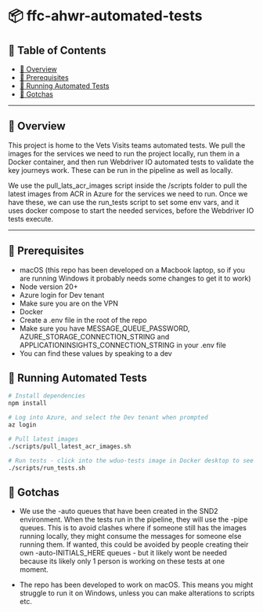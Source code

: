 # 📦 ffc-ahwr-automated-tests

## 📝 Table of Contents
- [📖 Overview](#-overview)
- [🚀 Prerequisites](#️-prerequisites)
- [🧪 Running Automated Tests](#-running-automated-tests)
- [🙈 Gotchas](#-gotchas)

---

## 📖 Overview
This project is home to the Vets Visits teams automated tests. We pull the images for the services we need to run the project locally,
run them in a Docker container, and then run Webdriver IO automated tests to validate the key journeys work. These can be run in the pipeline
as well as locally.

We use the pull_lats_acr_images script inside the /scripts folder to pull the latest images from ACR in Azure for the services we need to run. Once we have these, 
we can use the run_tests script to set some env vars, and it uses docker compose to start the needed services, before the Webdriver IO tests execute.

---

## 🚀 Prerequisites
- macOS (this repo has been developed on a Macbook laptop, so if you are running Windows it probably needs some changes to get it to work)
- Node version 20+
- Azure login for Dev tenant
- Make sure you are on the VPN
- Docker
- Create a .env file in the root of the repo
- Make sure you have MESSAGE_QUEUE_PASSWORD, AZURE_STORAGE_CONNECTION_STRING and APPLICATIONINSIGHTS_CONNECTION_STRING in your .env file
- You can find these values by speaking to a dev

## 🧪 Running Automated Tests

```bash
# Install dependencies
npm install

# Log into Azure, and select the Dev tenant when prompted
az login

# Pull latest images
./scripts/pull_latest_acr_images.sh

# Run tests - click into the wduo-tests image in Docker desktop to see the logs, where you can see the test running
./scripts/run_tests.sh

```

## 🙈 Gotchas

- We use the -auto queues that have been created in the SND2 environment. When the tests run in the pipeline, they will use the -pipe queues. This
is to avoid clashes where if someone still has the images running locally, they might consume the messages for someone else running them. If wanted,
this could be avoided by people creating their own -auto-INITIALS_HERE queues - but it likely wont be needed because its likely only 1 person is
working on these tests at one moment.

- The repo has been developed to work on macOS. This means you might struggle to run it on Windows, unless you can make alterations to scripts etc.